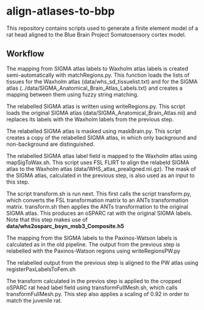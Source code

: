 # align-atlases-to-bbp

This repository contains scripts used to generate a finite element model of a rat head aligned to the Blue Brain Project Somatosensory cortex model.

## Workflow

The mapping from SIGMA atlas labels to Waxholm atlas labels is created semi-automatically with matchRegions.py. This function loads the lists of tissues for the Waxholm atlas (data/whs_sd_tissuelist.txt) and for the SIGMA atlas (../data/SIGMA_Anatomical_Brain_Atlas_Labels.txt) and creates a mapping between them using fuzzy string matching.

The relabelled SIGMA atlas is written using writeRegions.py. This script loads the original SIGMA atlas (data/SIGMA_Anatomical_Brain_Atlas.nii) and replaces its labels with the Waxholm labels from the previous step.

The relabelled SIGMA atlas is masked using maskBrain.py. This script creates a copy of the relabelled SIGMA atlas, in which only background and non-background are distinguished.

The relabelled SIGMA atlas label field is mapped to the Waxholm atlas using mapSigToWax.sh. This script uses FSL FLIRT to align the relabeld SIGMA atlas to the Waxholm atlas (data/WHS_atlas_prealigned.nii.gz). The mask of the SIGMA atlas, calculated in the previous step, is also used as an input to this step.

The script transform.sh is run next. This first calls the script transform.py, which converts the FSL transformation matrix to an ANTs transformation matrix. transform.sh then applies the ANTs transformation to the original SIGMA atlas. This produces an oSPARC rat with the original SIGMA labels. Note that this step makes use of **data/whs2osparc_bsyn_msb3_Composite.h5**

The mapping from the SIGMA labels to the Paxinos-Watson labels is calculated as in the old pipeline. The output from the previous step is relabelled with the Paxinos-Watson regions using writeRegionsPW.py

The relabelled output from the previous step is aligned to the PW atlas using registerPaxLabelsToFem.sh

The transform calculated in the previos step is applied to the cropped oSPARC rat head label field using transformFullMesh.sh, which calls transformFullMesh.py. This step also applies a scaling of 0.92 in order to match the juvenile rat.
